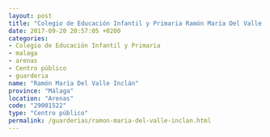 ```yaml
---
layout: post
title: "Colegio de Educación Infantil y Primaria Ramón María Del Valle Inclán"
date: 2017-09-20 20:57:05 +0200
categories:
- Colegio de Educación Infantil y Primaria
- malaga
- arenas
- Centro público
- guarderia
name: "Ramón María Del Valle Inclán"
province: "Málaga"
location: "Arenas"
code: "29001522"
type: "Centro público"
permalink: /guarderias/ramon-maria-del-valle-inclan.html
---
```


